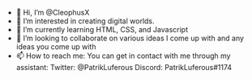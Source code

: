 - 👋 Hi, I’m @CleophusX
- 👀 I’m interested in creating digital worlds.
- 🌱 I’m currently learning HTML, CSS, and Javascript
- 💞️ I’m looking to collaborate on various ideas I come up with and any ideas you come up with
- 📫 How to reach me: You can get in contact with me through my assistant:
      Twitter: @PatrikLuferous
      Discord: PatrikLuferous#1174


<!---
CleophusX/CleophusX is a ✨ special ✨ repository because its `README.md` (this file) appears on your GitHub profile.
You can click the Preview link to take a look at your changes.
--->
